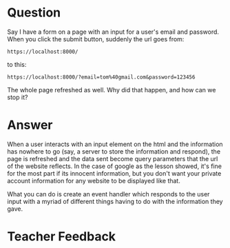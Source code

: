 # Question
Say I have a form on a page with an input for a user's email and password. When you click the submit button, suddenly the url goes from:

```plaintext
https://localhost:8000/
```
to this:
```plaintext
https://localhost:8000/?email=tom%40gmail.com&password=123456
```

The whole page refreshed as well. Why did that happen, and how can we stop it?

# Answer
When a user interacts with an input element on the html and the information has nowhere to go (say, a server to store the information and respond), the page is refreshed and the data sent become query parameters that the url of the website reflects. In the case of google as the lesson showed, it's fine for the most part if its innocent information, but you don't want your private account information for any website to be displayed like that. 

What you can do is create an event handler which responds to the user input with a myriad of different things having to do with the information they gave.

# Teacher Feedback